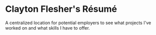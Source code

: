# Clayton Flesher's Résumé

A centralized location for potential employers to see what projects I've worked on and what skills I have to offer.
